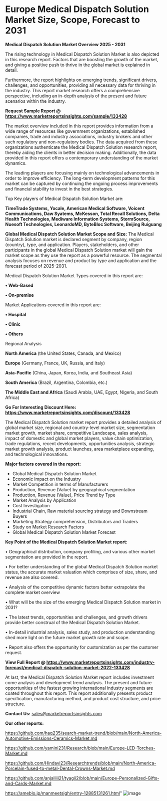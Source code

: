 # Europe Medical Dispatch Solution Market Size, Scope, Forecast to 2031

<Strong> Medical Dispatch Solution Market Overview 2025 - 2031</strong>

The rising technology in Medical Dispatch Solution Market is also depicted in this research report. Factors that are boosting the growth of the market, and giving a positive push to thrive in the global market is explained in detail.

Furthermore, the report highlights on emerging trends, significant drivers, challenges, and opportunities, providing all necessary data for thriving in the industry. This report market research offers a comprehensive perspective, including an in-depth analysis of the present and future scenarios within the industry.

<strong>Request Sample Report @ <a href=https://www.marketreportsinsights.com/sample/133428>https://www.marketreportsinsights.com/sample/133428</a></strong>

The market overview included in this report provides information from a wide range of resources like government organizations, established companies, trade and industry associations, industry brokers and other such regulatory and non-regulatory bodies. The data acquired from these organizations authenticate the Medical Dispatch Solution research report, thereby aiding the clients in better decision making. Additionally, the data provided in this report offers a contemporary understanding of the market dynamics.

The leading players are focusing mainly on technological advancements in order to improve efficiency. The long-term development patterns for this market can be captured by continuing the ongoing process improvements and financial stability to invest in the best strategies.

Top Key players of Medical Dispatch Solution Market are:

<strong>TimeTrade Systems, Yocale, American Medical Software, Voicent Communications, Daw Syatems, McKesson, Total Recall Solutions, Delta Health Technologies, Mediware Information Systems, StormSource, Nuesoft Technologies, LeonardoMD, ByteBloc Software, Beijing Ruiguang</strong>

<strong><b>Global Medical Dispatch Solution Market Scope and Size:</b></strong>
The Medical Dispatch Solution market is declared segment by company, region (country), type, and application. Players, stakeholders, and other participants in the global Medical Dispatch Solution market will gain the market scope as they use the report as a powerful resource. The segmental analysis focuses on revenue and product by type and application and the forecast period of 2025-2031.

Medical Dispatch Solution Market Types covered in this report are:

<strong>• Web-Based

• On-premise</strong>

Market Applications covered in this report are:

<strong>• Hospital

• Clinic

• Others</strong> 

Regional Analysis

<strong>North America</strong> (the United States, Canada, and Mexico)

<strong>Europe</strong> (Germany, France, UK, Russia, and Italy)

<strong>Asia-Pacific</strong> (China, Japan, Korea, India, and Southeast Asia)

<strong>South America</strong> (Brazil, Argentina, Colombia, etc.)

<strong>The Middle East and Africa</strong> (Saudi Arabia, UAE, Egypt, Nigeria, and South Africa)

<strong>Go For Interesting Discount Here: <a href=https://www.marketreportsinsights.com/discount/133428>https://www.marketreportsinsights.com/discount/133428</a></strong>

The Medical Dispatch Solution market report provides a detailed analysis of global market size, regional and country-level market size, segmentation market growth, market share, competitive Landscape, sales analysis, impact of domestic and global market players, value chain optimization, trade regulations, recent developments, opportunities analysis, strategic market growth analysis, product launches, area marketplace expanding, and technological innovations.

<strong><b>Major factors covered in the report:</b></strong>
<ul>
  <li>Global Medical Dispatch Solution Market </li>
  <li>Economic Impact on the Industry</li>
  <li>Market Competition in terms of Manufacturers</li>
  <li>Production, Revenue (Value) by geographical segmentation</li>
  <li>Production, Revenue (Value), Price Trend by Type</li>
  <li>Market Analysis by Application</li>
  <li>Cost Investigation</li>
  <li>Industrial Chain, Raw material sourcing strategy and Downstream Buyers</li>
  <li>Marketing Strategy comprehension, Distributors and Traders</li>
  <li>Study on Market Research Factors</li>
  <li>Global Medical Dispatch Solution Market Forecast</li>
</ul>

<strong><b>Key Point of the Medical Dispatch Solution Market report:</b></strong>

• Geographical distribution, company profiling, and various other market segmentation are provided in the report.

• For better understanding of the global Medical Dispatch Solution market status, the accurate market valuation which comprises of size, share, and revenue are also covered.

• Analysis of the competitive dynamic factors better extrapolate the complete market overview

• What will be the size of the emerging Medical Dispatch Solution market in 2031?

• The latest trends, opportunities and challenges, and growth drivers provide better construal of the Medical Dispatch Solution Market.

• In-detail industrial analysis, sales study, and production understanding shed more light on the future market growth rate and scope.

• Report also offers the opportunity for customization as per the customer request.

<strong><b>View Full Report @ <a href=https://www.marketreportsinsights.com/industry-forecast/medical-dispatch-solution-market-2022-133428>https://www.marketreportsinsights.com/industry-forecast/medical-dispatch-solution-market-2022-133428</a></b></strong>


At last, the Medical Dispatch Solution Market report includes investment come analysis and development trend analysis. The present and future opportunities of the fastest growing international industry segments are coated throughout this report. This report additionally presents product specification, manufacturing method, and product cost structure, and price structure.

<strong>Contact Us:</strong>
sales@marketreportsinsights.com

<strong>Our other reports:</strong>

<a href=https://github.com/haq235/search-market-trend/blob/main/North-America-Automotive-Emissions-Ceramics-Market.md>https://github.com/haq235/search-market-trend/blob/main/North-America-Automotive-Emissions-Ceramics-Market.md</a>

<a href=https://github.com/yamini231/Research/blob/main/Europe-LED-Torches-Market.md>https://github.com/yamini231/Research/blob/main/Europe-LED-Torches-Market.md</a>

<a href=https://github.com/Hindavi23/Researchtrends/blob/main/North-America-Porcelain-fused-to-metal-Dental-Crowns-Market.md>https://github.com/Hindavi23/Researchtrends/blob/main/North-America-Porcelain-fused-to-metal-Dental-Crowns-Market.md</a>

<a href=https://github.com/anjaliiii21/tyagii2/blob/main/Europe-Personalized-Gifts-and-Cards-Market.md>https://github.com/anjaliiii21/tyagii2/blob/main/Europe-Personalized-Gifts-and-Cards-Market.md</a>

<a href=https://ameblo.jp/manmeetsigh/entry-12885131261.html>https://ameblo.jp/manmeetsigh/entry-12885131261.html</a>"
![image](https://github.com/user-attachments/assets/e03ff5a1-2705-401d-94eb-9b3e5e6c569b)
